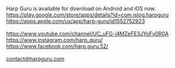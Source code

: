 Harp Guru is available for download on Android and iOS now.
\
https://play.google.com/store/apps/details?id=com.jslog.harpguru \
https://apps.apple.com/us/app/harp-guru/id1552752923 \
\
https://www.youtube.com/channel/UC_uFG-i4MZeFE3JYoFv0R0A \
https://www.instagram.com/harp_guru/ \
https://www.facebook.com/harp.guru.52/ \
\
contact@harpguru.com
